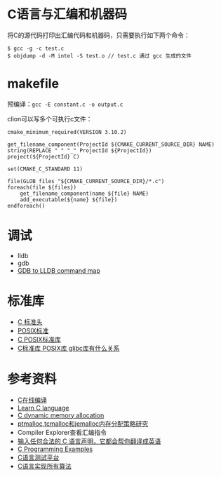 # C语言与汇编和机器码

将C的源代码打印出汇编代码和机器码，只需要执行如下两个命令：
```
$ gcc -g -c test.c
$ objdump -d -M intel -S test.o // test.c 通过 gcc 生成的文件
```

# makefile

预编译：`gcc -E constant.c -o output.c`

clion可以写多个可执行c文件：
```
cmake_minimum_required(VERSION 3.10.2)

get_filename_component(ProjectId ${CMAKE_CURRENT_SOURCE_DIR} NAME)
string(REPLACE " " "_" ProjectId ${ProjectId})
project(${ProjectId} C)

set(CMAKE_C_STANDARD 11)

file(GLOB files "${CMAKE_CURRENT_SOURCE_DIR}/*.c")
foreach(file ${files})
    get_filename_component(name ${file} NAME)
    add_executable(${name} ${file})
endforeach()
```

# 调试

- lldb
- gdb
- [GDB to LLDB command map
](https://lldb.llvm.org/use/map.html)

# 标准库

- [C 标准头](https://en.cppreference.com/w/)
- [POSIX标准](https://pubs.opengroup.org/onlinepubs/9699919799/)
- [C POSIX标准库](https://en.wikipedia.org/wiki/C_POSIX_library)
- [C标准库 POSIX库 glibc库有什么关系](https://broadgeek.com/2022/04/20/5398/)

# 参考资料

- [C在线编译](https://godbolt.org/)
- [Learn C language](https://www.learn-c.org/)
- [C dynamic memory allocation](https://en.wikipedia.org/wiki/C_dynamic_memory_allocation#Thread-caching_malloc_(tcmalloc))
- [ptmalloc,tcmalloc和jemalloc内存分配策略研究](https://owent.net/2013/867.html)
- Compiler Explorer查看汇编指令
- [输入任何合法的 C 语言声明，它都会帮你翻译成英语](https://cdecl.org/)
- [C Programming Examples](https://www.programiz.com/c-programming/examples)
- [C语言测试平台](https://exercism.org/tracks/c/exercises)
- [C语言实现所有算法](https://github.com/AllAlgorithms/c)